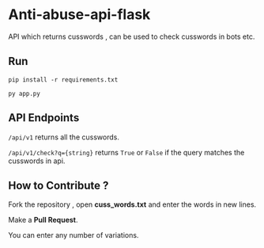 # Anti-abuse-api-flask
API which returns cusswords , can be used to check cusswords in bots etc.

## Run

```pip install -r requirements.txt```

```py app.py```

## API Endpoints

```/api/v1``` returns all the cusswords.

```/api/v1/check?q={string}``` returns `True` or `False` if the query matches the cusswords in api.

## How to Contribute ?

Fork the repository , open **cuss_words.txt** and enter the words in new lines.

Make a **Pull Request**.

You can enter any number of variations.
